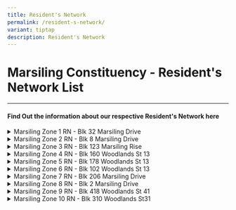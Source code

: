 ```yaml
---
title: Resident's Network
permalink: /resident-s-network/
variant: tiptap
description: Resident's Network
---
```

<h1>Marsiling Constituency - Resident's Network List</h1>
<hr>
<h4><strong>Find Out the information about our respective Resident's Network here</strong></h4>
<p></p>
<div data-type="detailGroup" class="isomer-accordion isomer-accordion-white">
<details class="isomer-details">
<summary>Marsiling Zone 1 RN - Blk 32 Marsiling Drive</summary>
<div data-type="detailsContent" class="isomer-details-content">
<ol data-tight="true" class="tight">
<li>
<p>Blk 32 Marsiling Drive #01-339 S(730032)</p>
</li>
<li>
<p><strong>Tel: 6368 2532&nbsp;</strong>
</p>
</li>
<li>
<p></p>
<div class="iframe-wrapper">
<iframe allowfullscreen="true" frameborder="0" src="https://www.google.com/maps/embed?pb=!1m18!1m12!1m3!1d7977.142732774448!2d103.76823908933954!3d1.4325097628478192!2m3!1f0!2f0!3f0!3m2!1i1024!2i768!4f13.1!3m3!1m2!1s0x31da12532096fa39%3A0x2398712dd78ed26b!2sMarsiling!5e0!3m2!1sen!2ssg!4v1730288342390!5m2!1sen!2ssg"></iframe>
</div>
</li>
<li>
<p>Images of the RN</p>
<table style="minWidth: 50px">
<colgroup>
<col>
<col>
</colgroup>
<tbody>
<tr>
<td rowspan="1" colspan="1">
<p>Entrance</p>
</td>
<td rowspan="1" colspan="1">
<p></p>
<div class="isomer-image-wrapper">
<img style="width: 100%" height="auto" width="100%" alt="" src="/images/Screenshot_2024_10_30_194629.png">
</div>
</td>
</tr>
<tr>
<td rowspan="1" colspan="1">
<p>Interior</p>
</td>
<td rowspan="1" colspan="1">
<p></p>
</td>
</tr>
</tbody>
</table>
</li>
</ol>
</div>
</details>
<details class="isomer-details">
<summary>Marsiling Zone 2 RN - Blk 8 Marsiling Drive</summary>
<div data-type="detailsContent" class="isomer-details-content">
<ol data-tight="true" class="tight">
<li>
<p>Blk 8 Marsiling Drive #01-18 S(730008)&nbsp;&nbsp;</p>
</li>
<li>
<p><strong>Tel: 6610 6732</strong>&nbsp;</p>
</li>
<li>
<p></p>
<div class="iframe-wrapper">
<iframe style="border:0;" height="300" width="400" allowfullscreen="true" frameborder="0" src="https://www.google.com/maps/embed?pb=!1m18!1m12!1m3!1d3988.5572251818553!2d103.7740905249659!3d1.440610048545823!2m3!1f0!2f0!3f0!3m2!1i1024!2i768!4f13.1!3m3!1m2!1s0x31da130019c1ecb7%3A0x2058fff1b28cecdb!2sMarsiling%20Zone%202%20Residents'%20Network!5e0!3m2!1sen!2ssg!4v1730288975381!5m2!1sen!2ssg"></iframe>
</div>
</li>
<li>
<p>Images of the RN</p>
<table style="minWidth: 50px">
<colgroup>
<col>
<col>
</colgroup>
<tbody>
<tr>
<td rowspan="1" colspan="1">
<p>Entrance</p>
</td>
<td rowspan="1" colspan="1">
<p></p>
<div class="isomer-image-wrapper">
<img style="width: 100%" height="auto" width="100%" alt="" src="/images/marsiling_zone_2_rn.jpg">
</div>
</td>
</tr>
<tr>
<td rowspan="1" colspan="1">
<p>Interior</p>
</td>
<td rowspan="1" colspan="1">
<p></p>
</td>
</tr>
</tbody>
</table>
</li>
</ol>
</div>
</details>
<details class="isomer-details">
<summary>Marsiling Zone 3 RN - Blk 123 Marsiling Rise</summary>
<div data-type="detailsContent" class="isomer-details-content">
<ol data-tight="true" class="tight">
<li>
<p>Blk 123 Marsiling Rise #01-98 S(730123)&nbsp;</p>
</li>
<li>
<p><strong>Tel: 6368 6362</strong>
</p>
</li>
<li>
<p></p>
<div class="iframe-wrapper">
<iframe style="border:0;" height="300" width="400" allowfullscreen="true" frameborder="0" src="https://www.google.com/maps/embed?pb=!1m18!1m12!1m3!1d3988.5597153321114!2d103.77653637583947!3d1.4391869612803634!2m3!1f0!2f0!3f0!3m2!1i1024!2i768!4f13.1!3m3!1m2!1s0x31da13aa6cb1619f%3A0x5c9aa8367339e30c!2sMarsiling%20Zone%203%20Residents'%20Network!5e0!3m2!1sen!2ssg!4v1730360648582!5m2!1sen!2ssg"></iframe>
</div>
</li>
<li>
<p>Images of the RN</p>
<table style="minWidth: 50px">
<colgroup>
<col>
<col>
</colgroup>
<tbody>
<tr>
<td rowspan="1" colspan="1">
<p>Entrance</p>
</td>
<td rowspan="1" colspan="1">
<p></p>
<div class="isomer-image-wrapper">
<img style="width: 100%" height="auto" width="100%" alt="" src="/images/marsiling_zone_3_rn.jpg">
</div>
</td>
</tr>
<tr>
<td rowspan="1" colspan="1">
<p>Interior</p>
</td>
<td rowspan="1" colspan="1">
<p></p>
</td>
</tr>
</tbody>
</table>
</li>
</ol>
</div>
</details>
<details class="isomer-details">
<summary>Marsiling Zone 4 RN - Blk 160 Woodlands St 13</summary>
<div data-type="detailsContent" class="isomer-details-content">
<ol data-tight="true" class="tight">
<li>
<p>Blk 160 Woodlands St 13 #01-649 S(730160)&nbsp;</p>
</li>
<li>
<p><strong>Tel: 6367 2357</strong>
</p>
</li>
<li>
<p></p>
<div class="iframe-wrapper">
<iframe style="border:0;" height="300" width="400" allowfullscreen="true" frameborder="0" src="https://www.google.com/maps/embed?pb=!1m18!1m12!1m3!1d3988.5597153321114!2d103.77653637583947!3d1.4391869612803634!2m3!1f0!2f0!3f0!3m2!1i1024!2i768!4f13.1!3m3!1m2!1s0x31da12533144bad3%3A0x130d25a0a887b8e3!2sMarsiling%20Zone%204%20Residents'%20Network!5e0!3m2!1sen!2ssg!4v1730360669872!5m2!1sen!2ssg"></iframe>
</div>
</li>
<li>
<p>Images of the RN</p>
<table style="minWidth: 50px">
<colgroup>
<col>
<col>
</colgroup>
<tbody>
<tr>
<td rowspan="1" colspan="1">
<p>Entrance</p>
</td>
<td rowspan="1" colspan="1">
<p></p>
<div class="isomer-image-wrapper">
<img style="width: 100%" height="auto" width="100%" alt="" src="/images/marsiling_zone_4_rn.jpg">
</div>
</td>
</tr>
<tr>
<td rowspan="1" colspan="1">
<p>Interior</p>
</td>
<td rowspan="1" colspan="1">
<p></p>
</td>
</tr>
</tbody>
</table>
</li>
</ol>
</div>
</details>
<details class="isomer-details">
<summary>Marsiling Zone 5 RN - Blk 178 Woodlands St 13</summary>
<div data-type="detailsContent" class="isomer-details-content">
<ol data-tight="true" class="tight">
<li>
<p>Blk 178 Woodlands St 13 #01-301 S(730178)&nbsp;</p>
</li>
<li>
<p><strong>Tel: 6365 7454</strong>
</p>
</li>
<li>
<p></p>
<div class="iframe-wrapper">
<iframe style="border:0;" height="300" width="400" allowfullscreen="true" frameborder="0" src="https://www.google.com/maps/embed?pb=!1m18!1m12!1m3!1d3988.569914276515!2d103.77217247583958!3d1.433343661299988!2m3!1f0!2f0!3f0!3m2!1i1024!2i768!4f13.1!3m3!1m2!1s0x31da13ab7d02d6c5%3A0x35d6f6d9b8fc2cfa!2sMarsiling%20Zone%205%20Residents'%20Network!5e0!3m2!1sen!2ssg!4v1730360688306!5m2!1sen!2ssg"></iframe>
</div>
</li>
<li>
<p></p>
<table style="minWidth: 50px">
<colgroup>
<col>
<col>
</colgroup>
<tbody>
<tr>
<td rowspan="1" colspan="1">
<p>Entrance</p>
</td>
<td rowspan="1" colspan="1">
<p></p>
<div class="isomer-image-wrapper">
<img style="width: 100%" height="auto" width="100%" alt="" src="/images/marsiling_zone_5_rn.jpg">
</div>
</td>
</tr>
<tr>
<td rowspan="1" colspan="1">
<p>Interior</p>
</td>
<td rowspan="1" colspan="1">
<p></p>
</td>
</tr>
</tbody>
</table>
</li>
</ol>
</div>
</details>
<details class="isomer-details">
<summary>Marsiling Zone 6 RN - Blk 102 Woodlands St 13</summary>
<div data-type="detailsContent" class="isomer-details-content">
<ol data-tight="true" class="tight">
<li>
<p>Blk 102 Woodlands St 13 #01-236 S(730102)&nbsp;</p>
</li>
<li>
<p><strong>Tel: 6363 3870</strong>
</p>
</li>
<li>
<p></p>
<div class="iframe-wrapper">
<iframe style="border:0;" height="300" width="400" allowfullscreen="true" frameborder="0" src="https://www.google.com/maps/embed?pb=!1m18!1m12!1m3!1d3988.564737517999!2d103.77843767583953!3d1.4363125612900254!2m3!1f0!2f0!3f0!3m2!1i1024!2i768!4f13.1!3m3!1m2!1s0x31da13a385448913%3A0x554057afd8171e9f!2sMarsiling%20Zone%206%20Residents'%20Network!5e0!3m2!1sen!2ssg!4v1730360704784!5m2!1sen!2ssg"></iframe>
</div>
</li>
<li>
<p></p>
<table style="minWidth: 50px">
<colgroup>
<col>
<col>
</colgroup>
<tbody>
<tr>
<td rowspan="1" colspan="1">
<p>Entrance</p>
</td>
<td rowspan="1" colspan="1">
<p></p>
<div class="isomer-image-wrapper">
<img style="width: 100%" height="auto" width="100%" alt="" src="/images/marsiling_zone_6_rn.jpg">
</div>
</td>
</tr>
<tr>
<td rowspan="1" colspan="1">
<p>Interior</p>
</td>
<td rowspan="1" colspan="1">
<p></p>
</td>
</tr>
</tbody>
</table>
</li>
</ol>
</div>
</details>
<details class="isomer-details">
<summary>Marsiling Zone 7 RN - Blk 206 Marsiling Drive</summary>
<div data-type="detailsContent" class="isomer-details-content">
<ol data-tight="true" class="tight">
<li>
<p>206 Marsiling Drive, Admiralty Park, #01-298, Singapore 730206&nbsp;</p>
</li>
<li>
<p><strong>Tel: 6365 7454</strong>
</p>
</li>
<li>
<p></p>
<div class="iframe-wrapper">
<iframe style="border:0;" height="300" width="400" allowfullscreen="true" frameborder="0" src="https://www.google.com/maps/embed?pb=!1m18!1m12!1m3!1d3988.564718802033!2d103.77843767569216!3d1.4363232838700162!2m3!1f0!2f0!3f0!3m2!1i1024!2i768!4f13.1!3m3!1m2!1s0x31da13b1fd75675f%3A0x412421a5b56f1963!2sMarsiling%20Zone%207%20Residents'%20Network!5e0!3m2!1sen!2ssg!4v1730360726507!5m2!1sen!2ssg"></iframe>
</div>
</li>
<li>
<p></p>
<table style="minWidth: 50px">
<colgroup>
<col>
<col>
</colgroup>
<tbody>
<tr>
<td rowspan="1" colspan="1">
<p>Entrance</p>
</td>
<td rowspan="1" colspan="1">
<p></p>
</td>
</tr>
<tr>
<td rowspan="1" colspan="1">
<p>Interior</p>
</td>
<td rowspan="1" colspan="1">
<p></p>
</td>
</tr>
</tbody>
</table>
</li>
</ol>
</div>
</details>
<details class="isomer-details">
<summary>Marsiling Zone 8 RN - Blk 2 Marsiling Drive</summary>
<div data-type="detailsContent" class="isomer-details-content">
<ol data-tight="true" class="tight">
<li>
<p>Blk 2 Marsiling Drive #01-45 S(730002)&nbsp;</p>
</li>
<li>
<p><strong>Tel: 6996 1759</strong>
</p>
</li>
<li>
<p></p>
<div class="iframe-wrapper">
<iframe allowfullscreen="true" frameborder="0" src="https://www.google.com/maps/embed?pb=!1m18!1m12!1m3!1d3988.5572157933757!2d103.77409052583951!3d1.4406154112755807!2m3!1f0!2f0!3f0!3m2!1i1024!2i768!4f13.1!3m3!1m2!1s0x31da13a99c47988f%3A0x538245f0e2aac442!2sMarsiling%20Zone%208%20Residents%20Network!5e0!3m2!1sen!2ssg!4v1730360360097!5m2!1sen!2ssg"></iframe>
</div>
</li>
<li>
<p></p>
<table style="minWidth: 50px">
<colgroup>
<col>
<col>
</colgroup>
<tbody>
<tr>
<td rowspan="1" colspan="1">
<p>Entrance</p>
</td>
<td rowspan="1" colspan="1">
<p></p>
</td>
</tr>
<tr>
<td rowspan="1" colspan="1">
<p>Interior</p>
</td>
<td rowspan="1" colspan="1">
<p></p>
</td>
</tr>
</tbody>
</table>
</li>
</ol>
</div>
</details>
<details class="isomer-details">
<summary>Marsiling Zone 9 RN - Blk 418 Woodlands St 41</summary>
<div data-type="detailsContent" class="isomer-details-content">
<ol data-tight="true" class="tight">
<li>
<p>418 Woodlands Street 41, Block 418, Singapore 730418&nbsp;</p>
</li>
<li>
<p><strong>Tel: 6996 1759</strong>
</p>
</li>
<li>
<p></p>
<div class="iframe-wrapper">
<iframe style="border:0;" height="300" width="400" allowfullscreen="true" frameborder="0" src="https://www.google.com/maps/embed?pb=!1m18!1m12!1m3!1d3988.5774214491557!2d103.76998029678956!3d1.4290273000000013!2m3!1f0!2f0!3f0!3m2!1i1024!2i768!4f13.1!3m3!1m2!1s0x31da124d34965ecd%3A0x399336c2a6889c32!2sMarsiling%20Zone%209%20Residents'%20Committee!5e0!3m2!1sen!2ssg!4v1730360759920!5m2!1sen!2ssg"></iframe>
</div>
</li>
<li>
<p></p>
<table style="minWidth: 50px">
<colgroup>
<col>
<col>
</colgroup>
<tbody>
<tr>
<td rowspan="1" colspan="1">
<p>Entrance</p>
</td>
<td rowspan="1" colspan="1">
<p></p>
<div class="isomer-image-wrapper">
<img style="width: 100%" height="auto" width="100%" alt="" src="/images/marsiling_zone_9_rn.jpg">
</div>
</td>
</tr>
<tr>
<td rowspan="1" colspan="1">
<p>Interior</p>
</td>
<td rowspan="1" colspan="1">
<p></p>
</td>
</tr>
</tbody>
</table>
</li>
</ol>
</div>
</details>
<details class="isomer-details">
<summary>Marsiling Zone 10 RN - Blk 310 Woodlands St31</summary>
<div data-type="detailsContent" class="isomer-details-content">
<ol data-tight="true" class="tight">
<li>
<p>310 Woodlands Street 31, #01-02, Singapore 730310</p>
</li>
<li>
<p><strong>Tel: 6996 1759</strong>
</p>
</li>
<li>
<p></p>
<div class="iframe-wrapper">
<iframe style="border:0;" height="300" width="400" allowfullscreen="true" frameborder="0" src="https://www.google.com/maps/embed?pb=!1m18!1m12!1m3!1d3988.5774028280166!2d103.76998029664237!3d1.4290380226287944!2m3!1f0!2f0!3f0!3m2!1i1024!2i768!4f13.1!3m3!1m2!1s0x31da13ad57f00d89%3A0x46ce5e6fe2cd9da6!2sWoodgrove%20Zone%2010%20Residents'%20Network!5e0!3m2!1sen!2ssg!4v1730360781232!5m2!1sen!2ssg"></iframe>
</div>
</li>
<li>
<p></p>
<table style="minWidth: 50px">
<colgroup>
<col>
<col>
</colgroup>
<tbody>
<tr>
<td rowspan="1" colspan="1">
<p>Entrance</p>
</td>
<td rowspan="1" colspan="1">
<p></p>
</td>
</tr>
<tr>
<td rowspan="1" colspan="1">
<p>Interior</p>
</td>
<td rowspan="1" colspan="1">
<p></p>
</td>
</tr>
</tbody>
</table>
</li>
</ol>
</div>
</details>
</div>
<p></p>